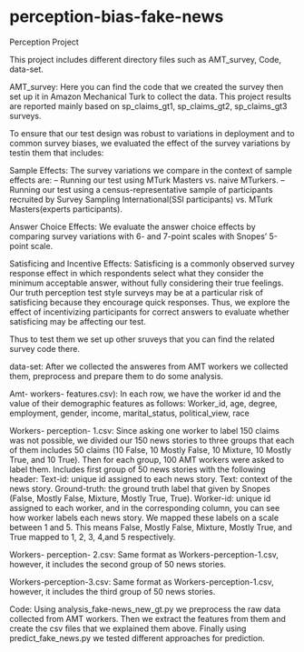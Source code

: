 # perception-bias-fake-news
Perception Project

This project includes different directory files such as AMT_survey, Code, data-set.

AMT_survey:
Here you can find the code that we created the survey then set up it in Amazon Mechanical Turk to collect the data.
This project results are reported mainly based on sp_claims_gt1, sp_claims_gt2, sp_claims_gt3 surveys.

To ensure that our test design was robust to variations in deployment and to common survey biases, 
we evaluated the effect of the survey variations by testin them that includes: 

Sample Effects: The survey variations we compare in the context of sample effects are: – Running our test using MTurk Masters vs. naive MTurkers.
– Running our test using a census-representative sample of participants recruited by Survey Sampling International(SSI participants) vs. MTurk Masters(experts participants).

Answer Choice Effects: We evaluate the answer choice effects by comparing survey variations with 6- and 7-point scales with Snopes’ 5-point scale.

Satisficing and Incentive Effects: Satisficing is a commonly observed survey response effect in which respondents select what they consider the minimum acceptable answer, 
without fully considering their true feelings. 
Our truth perception test style surveys may be at a particular risk of satisficing because they encourage quick responses. 
Thus, we explore the effect of incentivizing participants for correct answers to evaluate whether satisficing may be affecting our test.

Thus to test them we set up other sruveys that you can find the related survey code there.


data-set:
After we collected the answeres from AMT workers we collected them, preprocess and prepare them to do some analysis.

Amt- workers- features.csv):
In each row, we have the worker id and the value of their demographic features as follows:
 Worker_id, age, degree, employment, gender, income, marital_status, political_view, race
 
Workers- perception- 1.csv:
Since asking one worker to label 150 claims was not possible, we divided our 150 news stories to three groups that each of them includes
50 claims (10 False, 10 Mostly False, 10 Mixture, 10 Mostly True, and 10 True). Then for each group, 100 AMT workers were asked to label them.
Includes first group of 50 news stories with the following header:
Text-id: unique id assigned to each news story.
Text: context of the news story.
Ground-truth: the ground truth label that given by Snopes (False, Mostly False, Mixture, Mostly True, True).
Worker-id: unique id assigned to each worker, and in the corresponding column, you can see how worker labels each news story.
We mapped these labels on a scale between 1 and 5. This means False, Mostly False, Mixture, Mostly True, and True mapped to 1, 2, 3, 4,and 5 respectively.

Workers- perception- 2.csv:
Same format as Workers-perception-1.csv, however, it includes the second group of 50 news stories.

Workers-perception-3.csv:
Same format as Workers-perception-1.csv, however, it includes the third group of 50 news stories.

Code:
Using analysis_fake-news_new_gt.py we preprocess the raw data collected from AMT workers. 
Then we extract the features from them and create the csv files that we explained them above.
Finally using predict_fake_news.py we tested different approaches for prediction.
 
 
